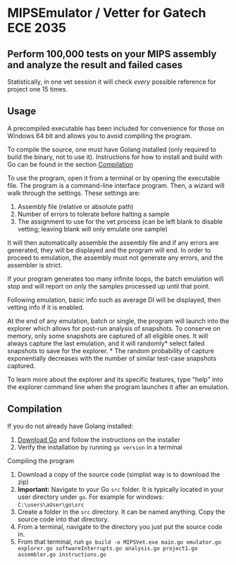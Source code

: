 # MIPSEmulator / Vetter for Gatech ECE 2035

## Perform 100,000 tests on your MIPS assembly and analyze the result and failed cases

Statistically, in one vet session it will check *every* possible reference for project one 15 times.

## Usage

A precompiled executable has been included for convenience for those on Windows 64 bit and allows you to avoid compiling the program.

To compile the source, one must have Golang installed (only required to build the binary, not to use it). Instructions for how to install and build with Go can be found in the section [Compilation](https://github.com/danielcbailey/MIPSEmulator/tree/main#compilation)

To use the program, open it from a terminal or by opening the executable file. The program is a command-line interface program.
Then, a wizard will walk through the settings. These settings are:
1. Assembly file (relative or absolute path)
2. Number of errors to tolerate before halting a sample
3. The assignment to use for the vet process (can be left blank to disable vetting; leaving blank will only emulate one sample)

It will then automatically assemble the assembly file and if any errors are generated, they will be displayed and the program will end.
In order to proceed to emulation, the assembly must not generate any errors, and the assembler is strict.

If your program generates too many infinite loops, the batch emulation will stop and will report on only the samples processed up until that point.

Following emulation, basic info such as average DI will be displayed, then vetting info if it is enabled.

At the end of any emulation, batch or single, the program will launch into the explorer which allows for post-run analysis of snapshots.
To conserve on memory, only some snapshots are captured of all eligible ones. It will always capture the last emulation, and it will randomly\* select failed snapshots to save for the explorer.
\* The random probability of capture exponentially decreases with the number of similar test-case snapshots captured.

To learn more about the explorer and its specific features, type "help" into the explorer command line when the program launches it after an emulation.

## Compilation

If you do not already have Golang installed:

1. [Download Go](https://golang.org/dl/) and follow the instructions on the installer
2. Verify the installation by running `go version` in a terminal

Compiling the program

1. Download a copy of the source code (simplist way is to download the zip)
2. **Important:** Navigate to your Go `src` folder. It is typically located in your user directory under `go`. For example for windows: `C:\users\aUser\go\src`
3. Create a folder in the `src` directory. It can be named anything. Copy the source code into that directory.
4. From a terminal, navigate to the directory you just put the source code in.
5. From that terminal, run `go build -o MIPSVet.exe main.go emulator.go explorer.go softwareInterrupts.go analysis.go project1.go assembler.go instructions.go`
